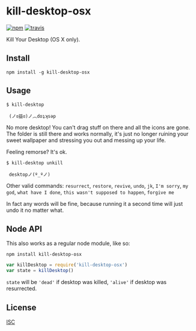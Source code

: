 # kill-desktop-osx

[![npm][npm-image]][npm-url]
[![travis][travis-image]][travis-url]

[npm-image]: https://img.shields.io/npm/v/kill-desktop-osx.svg?style=flat-square
[npm-url]: https://www.npmjs.com/package/kill-desktop-osx
[travis-image]: https://img.shields.io/travis/ngoldman/kill-desktop-osx.svg?style=flat-square
[travis-url]: https://travis-ci.org/ngoldman/kill-desktop-osx

Kill Your Desktop (OS X only).

## Install

```
npm install -g kill-desktop-osx
```

## Usage

```
$ kill-desktop

 (ノಠ益ಠ)ノ︵doʇʞsǝp
```

No more desktop! You can't drag stuff on there and all the icons are gone. The folder is still there and works normally, it's just no longer ruining your sweet wallpaper and stressing you out and messing up your life.

Feeling remorse? It's ok.

```
$ kill-desktop unkill

 desktopノ(º_ºノ)
```

Other valid commands: `resurrect`, `restore`, `revive`, `undo`, `jk`, `I'm sorry`, `my god`, `what have I done`, `this wasn't supposed to happen`, `forgive me`

In fact any words will be fine, because running it a second time will just undo it no matter what.

## Node API

This also works as a regular node module, like so:

```
npm install kill-desktop-osx
```

```js
var killDesktop = require('kill-desktop-osx')
var state = killDesktop()
```

`state` will be `'dead'` if desktop was killed, `'alive'` if desktop was resurrected.

## License

[ISC](LICENSE.md)
